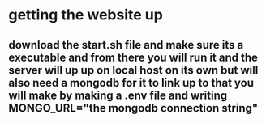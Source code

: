 <h1>getting the website up</h1>
<h2>download the start.sh file and make sure its a executable and from there you will run it and the server will up up on local host on its own but will also need a mongodb for it to link up to that you will make by making a .env file and writing MONGO_URL="the mongodb connection string"</h3>